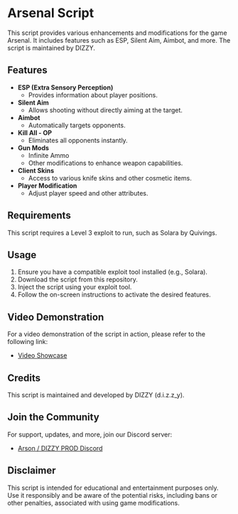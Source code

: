# Arsenal Script

This script provides various enhancements and modifications for the game Arsenal. It includes features such as ESP, Silent Aim, Aimbot, and more. The script is maintained by DIZZY.

## Features

- **ESP (Extra Sensory Perception)**
  - Provides information about player positions.
- **Silent Aim**
  - Allows shooting without directly aiming at the target.
- **Aimbot**
  - Automatically targets opponents.
- **Kill All - OP**
  - Eliminates all opponents instantly.
- **Gun Mods**
  - Infinite Ammo
  - Other modifications to enhance weapon capabilities.
- **Client Skins**
  - Access to various knife skins and other cosmetic items.
- **Player Modification**
  - Adjust player speed and other attributes.

## Requirements

This script requires a Level 3 exploit to run, such as Solara by Quivings.

## Usage

1. Ensure you have a compatible exploit tool installed (e.g., Solara).
2. Download the script from this repository.
3. Inject the script using your exploit tool.
4. Follow the on-screen instructions to activate the desired features.

## Video Demonstration

For a video demonstration of the script in action, please refer to the following link:
- [Video Showcase](https://jmp.sh/WNaEBhDR)

## Credits

This script is maintained and developed by DIZZY (d.i.z.z_y).

## Join the Community

For support, updates, and more, join our Discord server:
- [Arson / DIZZY PROD Discord](https://discord.gg/xSBVe989U2)

## Disclaimer

This script is intended for educational and entertainment purposes only. Use it responsibly and be aware of the potential risks, including bans or other penalties, associated with using game modifications.
